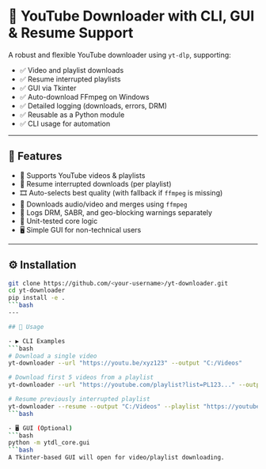 # 🎥 YouTube Downloader with CLI, GUI & Resume Support

A robust and flexible YouTube downloader using `yt-dlp`, supporting:

- ✅ Video and playlist downloads  
- ✅ Resume interrupted playlists  
- ✅ GUI via Tkinter  
- ✅ Auto-download FFmpeg on Windows  
- ✅ Detailed logging (downloads, errors, DRM)  
- ✅ Reusable as a Python module  
- ✅ CLI usage for automation  

---

## 🚀 Features

- 🔗 Supports YouTube videos & playlists  
- 💾 Resume interrupted downloads (per playlist)  
- 🎞️ Auto-selects best quality (with fallback if `ffmpeg` is missing)  
- 🧩 Downloads audio/video and merges using `ffmpeg`  
- 🔐 Logs DRM, SABR, and geo-blocking warnings separately  
- 🧪 Unit-tested core logic  
- 🖥️ Simple GUI for non-technical users  

---

## ⚙️ Installation

```bash
git clone https://github.com/<your-username>/yt-downloader.git
cd yt-downloader
pip install -e .
```bash
---

## 🧪 Usage

- ▶️ CLI Examples
```bash
# Download a single video
yt-downloader --url "https://youtu.be/xyz123" --output "C:/Videos"

# Download first 5 videos from a playlist
yt-downloader --url "https://youtube.com/playlist?list=PL123..." --output "C:/Videos" --limit 5

# Resume previously interrupted playlist
yt-downloader --resume --output "C:/Videos" --playlist "https://youtube.com/playlist?list=PL123..."
```bash

- 🖥️ GUI (Optional)
```bash
python -m ytdl_core.gui
```bash
A Tkinter-based GUI will open for video/playlist downloading.
